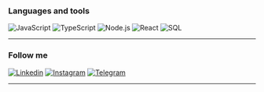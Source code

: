 
### Languages and tools
![JavaScript](https://img.shields.io/badge/-JavaScript-000??style=flat-square&logo=JavaScript) 
![TypeScript](https://img.shields.io/badge/-TypeScript-000??style=for-the-badge&logo=TypeScript)
![Node.js](https://img.shields.io/badge/-node.js-000??style=flat-square&logo=node.js) 
![React](https://img.shields.io/badge/-React-000??style=flat-square&logo=React)
![SQL](https://img.shields.io/badge/-SQL-000??style=flat-square&logo=mysql)
___
### Follow me
[![Linkedin](https://img.shields.io/badge/-Linkedin-000??style=flat-square&logo=Linkedin)](https://www.linkedin.com/in/edil-usobaiev-359579256/)
[![Instagram](https://img.shields.io/badge/-Instagram-000??style=flat-square&logo=Instagram)](https://www.instagram.com/_usobaiev)
[![Telegram](https://img.shields.io/badge/-Telegram-000??style=flat-square&logo=Telegram)](https://t.me/usobaiev)
___
